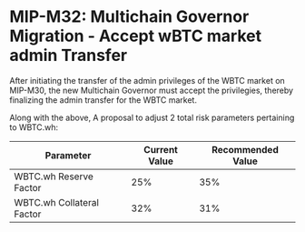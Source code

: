 # MIP-M32: Multichain Governor Migration - Accept wBTC market admin Transfer

After initiating the transfer of the admin privileges of the WBTC market on MIP-M30, the new Multichain Governor must
accept the privilegies, thereby finalizing the admin transfer for the WBTC market.

Along with the above, A proposal to adjust 2 total risk parameters pertaining to WBTC.wh:

| Parameter                 | Current Value | Recommended Value |
| ------------------------- | ------------- | ----------------- |
| WBTC.wh Reserve Factor    | 25%           | 35%               |
| WBTC.wh Collateral Factor | 32%           | 31%               |

